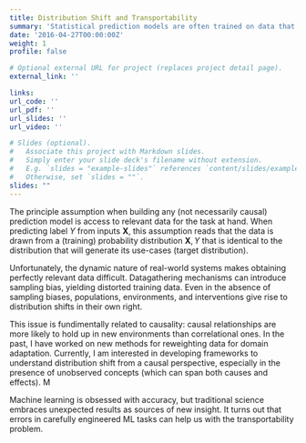 ```yaml
---
title: Distribution Shift and Transportability
summary: 'Statistical prediction models are often trained on data that is drawn from different probability distributions than their eventual use cases. My (upcomming) work uses insights from causal inference to develop new methods for building machine learning models that are robust to environmental changes.'
date: '2016-04-27T00:00:00Z'
weight: 1
profile: false

# Optional external URL for project (replaces project detail page).
external_link: ''

links:
url_code: ''
url_pdf: ''
url_slides: ''
url_video: ''

# Slides (optional).
#   Associate this project with Markdown slides.
#   Simply enter your slide deck's filename without extension.
#   E.g. `slides = "example-slides"` references `content/slides/example-slides.md`.
#   Otherwise, set `slides = ""`.
slides: ""
---
```


The principle assumption when building any (not necessarily causal) prediction model is access to relevant data for the
task at hand. When predicting label $Y$ from inputs $\mathbf{X}$, this
assumption reads that the data is drawn from a (training)
probability distribution $\mathbf{X}, Y$ that is identical to the distribution that will generate its use-cases (target distribution). 

Unfortunately, the dynamic nature of real-world systems
makes obtaining perfectly relevant data difficult. Datagathering mechanisms can introduce sampling bias, yielding
distorted training data. Even in the absence of sampling biases, populations, environments, and interventions give rise
to distribution shifts in their own right.

This issue is fundimentally related to causality: causal relationships are more likely to hold up in new environments than correlational ones. In the past, I have worked on new methods for reweighting data for domain adaptation. Currently, I am interested in developing frameworks to understand distribution shift from a causal perspective, especially in the presence of unobserved concepts (which can span both causes and effects). M

Machine learning is obsessed with accuracy, but traditional science embraces unexpected results as sources of new insight. It turns out that errors in carefully engineered ML tasks can help us with the transportability problem.